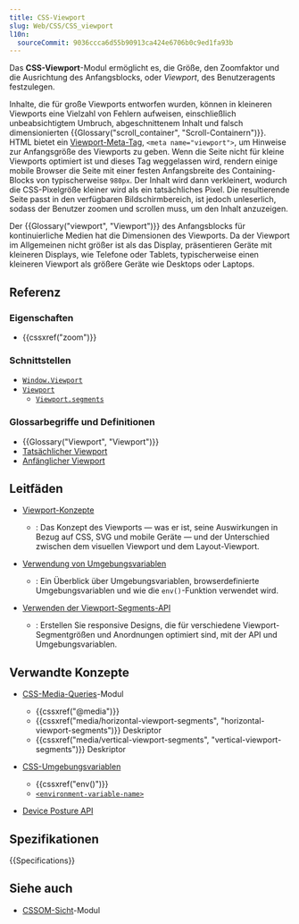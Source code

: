 ```yaml
---
title: CSS-Viewport
slug: Web/CSS/CSS_viewport
l10n:
  sourceCommit: 9036ccca6d55b90913ca424e6706b0c9ed1fa93b
---
```


Das **CSS-Viewport**-Modul ermöglicht es, die Größe, den Zoomfaktor und die Ausrichtung des Anfangsblocks, oder _Viewport_, des Benutzeragents festzulegen.

Inhalte, die für große Viewports entworfen wurden, können in kleineren Viewports eine Vielzahl von Fehlern aufweisen, einschließlich unbeabsichtigtem Umbruch, abgeschnittenem Inhalt und falsch dimensionierten {{Glossary("scroll_container", "Scroll-Containern")}}. HTML bietet ein [Viewport-Meta-Tag](/de/docs/Web/HTML/Reference/Elements/meta/name/viewport), `<meta name="viewport">`, um Hinweise zur Anfangsgröße des Viewports zu geben. Wenn die Seite nicht für kleine Viewports optimiert ist und dieses Tag weggelassen wird, rendern einige mobile Browser die Seite mit einer festen Anfangsbreite des Containing-Blocks von typischerweise `980px`. Der Inhalt wird dann verkleinert, wodurch die CSS-Pixelgröße kleiner wird als ein tatsächliches Pixel. Die resultierende Seite passt in den verfügbaren Bildschirmbereich, ist jedoch unleserlich, sodass der Benutzer zoomen und scrollen muss, um den Inhalt anzuzeigen.

Der {{Glossary("viewport", "Viewport")}} des Anfangsblocks für kontinuierliche Medien hat die Dimensionen des Viewports. Da der Viewport im Allgemeinen nicht größer ist als das Display, präsentieren Geräte mit kleineren Displays, wie Telefone oder Tablets, typischerweise einen kleineren Viewport als größere Geräte wie Desktops oder Laptops.

## Referenz

### Eigenschaften

- {{cssxref("zoom")}}

### Schnittstellen

- [`Window.Viewport`](/de/docs/Web/API/Window/viewport)
- [`Viewport`](/de/docs/Web/API/Viewport)
  - [`Viewport.segments`](/de/docs/Web/API/Viewport/segments)

### Glossarbegriffe und Definitionen

- {{Glossary("Viewport", "Viewport")}}
- [Tatsächlicher Viewport](/de/docs/Web/CSS/CSSOM_view/Viewport_concepts#actual_viewport)
- [Anfänglicher Viewport](/de/docs/Web/CSS/CSSOM_view/Viewport_concepts#initial_viewport)

## Leitfäden

- [Viewport-Konzepte](/de/docs/Web/CSS/CSSOM_view/Viewport_concepts)
  - : Das Konzept des Viewports — was er ist, seine Auswirkungen in Bezug auf CSS, SVG und mobile Geräte — und der Unterschied zwischen dem visuellen Viewport und dem Layout-Viewport.

- [Verwendung von Umgebungsvariablen](/de/docs/Web/CSS/CSS_environment_variables/Using_environment_variables)
  - : Ein Überblick über Umgebungsvariablen, browserdefinierte Umgebungsvariablen und wie die `env()`-Funktion verwendet wird.

- [Verwenden der Viewport-Segments-API](/de/docs/Web/API/Viewport_segments_API/Using)
  - : Erstellen Sie responsive Designs, die für verschiedene Viewport-Segmentgrößen und Anordnungen optimiert sind, mit der API und Umgebungsvariablen.

## Verwandte Konzepte

- [CSS-Media-Queries](/de/docs/Web/CSS/CSS_media_queries)-Modul
  - {{cssxref("@media")}}
  - {{cssxref("media/horizontal-viewport-segments", "horizontal-viewport-segments")}} Deskriptor
  - {{cssxref("media/vertical-viewport-segments", "vertical-viewport-segments")}} Deskriptor

- [CSS-Umgebungsvariablen](/de/docs/Web/CSS/CSS_environment_variables)
  - {{cssxref("env()")}}
  - [`<environment-variable-name>`](/de/docs/Web/CSS/CSS_environment_variables/Using_environment_variables#browser-defined_environment_variables)

- [Device Posture API](/de/docs/Web/API/Device_Posture_API)

## Spezifikationen

{{Specifications}}

## Siehe auch

- [CSSOM-Sicht](/de/docs/Web/CSS/CSSOM_view)-Modul
